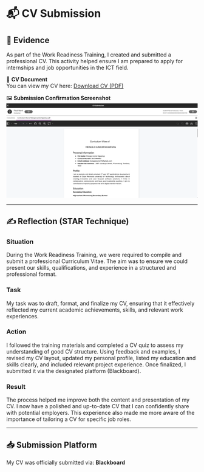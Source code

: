 # 📬 CV Submission

## 🧾 Evidence

As part of the Work Readiness Training, I created and submitted a professional CV. This activity helped ensure I am prepared to apply for internships and job opportunities in the ICT field.

📄 **CV Document**  
You can view my CV here: [Download CV (PDF)](../artefacts/cv.pdf)

🖼️ **Submission Confirmation Screenshot**  
![CV Submission Screenshot](../assets/cv-submission.png)

---

## ✍️ Reflection (STAR Technique)

### **Situation**  
During the Work Readiness Training, we were required to compile and submit a professional Curriculum Vitae. The aim was to ensure we could present our skills, qualifications, and experience in a structured and professional format.

### **Task**  
My task was to draft, format, and finalize my CV, ensuring that it effectively reflected my current academic achievements, skills, and relevant work experiences.

### **Action**  
I followed the training materials and completed a CV quiz to assess my understanding of good CV structure. Using feedback and examples, I revised my CV layout, updated my personal profile, listed my education and skills clearly, and included relevant project experience. Once finalized, I submitted it via the designated platform (Blackboard).

### **Result**  
The process helped me improve both the content and presentation of my CV. I now have a polished and up-to-date CV that I can confidently share with potential employers. This experience also made me more aware of the importance of tailoring a CV for specific job roles.

---

## 📥 Submission Platform
My CV was officially submitted via: **Blackboard**
